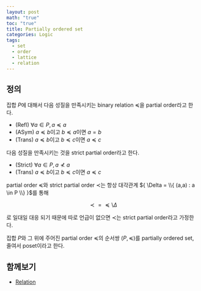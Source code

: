 ```yaml
---
layout: post
math: "true"
toc: "true"
title: Partially ordered set
categories: Logic
tags:
  - set
  - order
  - lattice
  - relation
---
```

## 정의

집합 ${ P }$에 대해서 다음 성질을 만족시키는 binary relation ${ \preceq }$을 partial order라고 한다.

- (Refl) ${ \forall a \in P,\, a \preceq a }$ 
- (ASym) ${ a \preceq b }$이고 ${ b \preceq a }$이면 ${ a = b }$
- (Trans) ${ a \preceq b }$이고 ${ b \preceq c }$이면 ${ a \preceq c }$

다음 성질을 만족시키는 것을 strict partial order라고 한다.

- (Strict) ${ \forall a \in P,\, a\nprec a }$
- (Trans) ${ a \preceq b }$이고 ${ b \preceq c }$이면 ${ a \preceq c }$

partial order ${ \preceq }$와 strict partial order ${ \prec }$는 항상 대각관계 ${ \Delta = \\{ (a,a) : a \in P \\} }$를 통해

$$ \prec = \preceq \setminus \Delta $$

로 일대일 대응 되기 때문에 따로 언급이 없으면 ${ \prec }$는 strict partial order라고 가정한다.

집합 ${ P }$와 그 위에 주어진 partial order ${ \preceq }$의 순서쌍 ${ (P,\preceq) }$를 partially ordered set, 줄여서 poset이라고 한다.

## 함께보기

- [Relation](https://paraconsistent.github.io/logic/2024/02/26/relation.html)